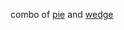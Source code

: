 combo of
[pie](https://docs.bokeh.org/en/latest/docs/gallery/pie_chart.html)
and
[wedge](https://docs.bokeh.org/en/latest/docs/reference/plotting/figure.html#bokeh.plotting.Figure.annular_wedge)
